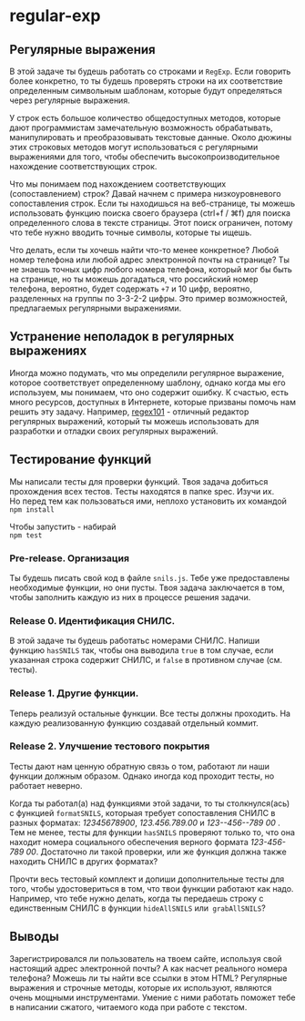 # regular-exp

## Регулярные выражения

В этой задаче ты будешь работать со строками и `RegExp`. Если говорить более конкретно, то ты будешь проверять строки на их соответствие определенным символьным шаблонам, которые будут определяться через регулярные выражения.

У строк есть большое количество общедоступных методов, которые дают программистам замечательную возможность обрабатывать, манипулировать и преобразовывать текстовые данные. Около дюжины этих строковых методов могут использоваться с регулярными выражениями для того, чтобы обеспечить высокопроизводительное нахождение соответствующих строк.

Что мы понимаем под нахождением соответствующих (сопоставлением) строк? Давай начнем с примера низкоуровневого сопоставления строк. Если ты находишься на веб-странице, ты можешь использовать функцию поиска своего браузера (ctrl+f / ⌘f) для поиска определенного слова в тексте страницы. Этот поиск ограничен, потому что тебе нужно вводить точные символы, которые ты ищешь.

Что делать, если ты хочешь найти что-то менее конкретное? Любой номер телефона или любой адрес электронной почты на странице? Ты не знаешь точных цифр любого номера телефона, который мог бы быть на странице, но ты можешь догадаться, что российский номер телефона, вероятно, будет содержать `+7` и 10 цифр, вероятно, разделенных на группы по 3-3-2-2 цифры. Это пример возможностей, предлагаемых регулярными выражениями.

## Устранение неполадок в регулярных выражениях

Иногда можно подумать, что мы определили регулярное выражение, которое соответствует определенному шаблону, однако когда мы его используем, мы понимаем, что оно содержит ошибку. К счастью, есть много ресурсов, доступных в Интернете, которые призваны помочь нам решить эту задачу. Например, [regex101](https://regex101.com/) - отличный редактор регулярных выражений, который ты можешь использовать для разработки и отладки своих регулярных выражений.

## Тестирование функций

Мы написали тесты для проверки функций. Твоя задача добиться прохождения всех тестов. Тесты находятся в папке spec. Изучи их.  
Но перед тем как пользоваться ими, неплохо установить их командой  
`npm install`

Чтобы запустить - набирай  
`npm test`

### Pre-release. Организация

Ты будешь писать свой код в файле `snils.js`. Тебе уже предоставлены необходимые функции, но они пусты. Твоя задача заключается в том, чтобы заполнить каждую из них в процессе решения задачи.

### Release 0. Идентификация СНИЛС.

В этой задаче ты будешь работатьс номерами СНИЛС. Напиши функцию `hasSNILS` так, чтобы она выводила `true` в том случае, если указанная строка содержит СНИЛС, и `false` в противном случае (см. тесты).

### Release 1. Другие функции.

Теперь реализуй остальные функции. Все тесты должны проходить. 
На каждую реализованную функцию создавай отдельный коммит.

### Release 2. Улучшение тестового покрытия

Тесты дают нам ценную обратную связь о том, работают ли наши функции должным образом. Однако иногда код проходит тесты, но работает неверно.

Когда ты работал(а) над функциями этой задачи, то ты столкнулся(ась) с функцией `formatSNILS`, которыая требует сопоставления СНИЛС в разных форматах: *12345678900*, *123.456.789.00* и *123--456--789 00* . Тем не менее, тесты для функции `hasSNILS` проверяют только то, что она находит номера социального обеспечения верного формата *123-456-789 00*. Достаточно ли такой проверки, или же функция должна также находить СНИЛС в других форматах?

Прочти весь тестовый комплект и допиши дополнительные тесты для того, чтобы удостовериться в том, что твои функции работают как надо. Например, что тебе нужно делать, когда ты передаешь строку с единственным СНИЛС в функции `hideAllSNILS` или` grabAllSNILS`?

## Выводы

Зарегистрировался ли пользователь на твоем сайте, используя свой настоящий адрес электронной почты? А как насчет реального номера телефона? Можешь ли ты найти все ссылки в этом HTML? Регулярные выражения и строчные методы, которые их используют, являются очень мощными инструментами. Умение с ними работать поможет тебе в написании сжатого, читаемого кода при работе с текстом.

